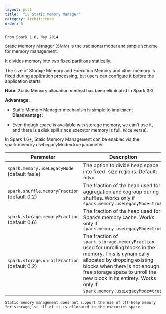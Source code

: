 ```yaml
---
layout: post
title:  "5. Static Memory Manager"
category: Architecture
order: 5
---
```


```
From Spark 1.0, May 2014
```
Static Memory Manager (SMM) is the traditional model and simple scheme for memory management.

It divides memory into two fixed partitions statically.

The size of Storage Memory and Execution Memory and other memory is fixed during application processing, but users can configure it before the application starts.

 

**Note:** Static Memory allocation method has been eliminated in Spark 3.0

**Advantage:**

- Static Memory Manager mechanism is simple to implement
**Disadvantage:** 

- Even though space is available with storage memory, we can’t use it, and there is a disk spill since executor memory is full. (vice versa).

In Spark 1.6+, Static Memory Management can be enabled via the spark.memory.useLegacyMode=true parameter.

| Parameter                     | Description                                                                                                           |
| ----------------------------- | --------------------------------------------------------------------------------------------------------------------- |
| `spark.memory.useLegacyMode` (default fasle) | The option to divide heap space into fixed-size regions. Default: false                                                 |
| `spark.shuffle.memoryFraction` (default 0.2)| The fraction of the heap used for aggregation and cogroup during shuffles. Works only if `spark.memory.useLegacyMode=true` |
| `spark.storage.memoryFraction` (default 0.6)| The fraction of the heap used for Spark’s memory cache. Works only if `spark.memory.useLegacyMode=true`                |
| `spark.storage.unrollFraction` (default 0.2) | The fraction of `spark.storage.memoryFraction` used for unrolling blocks in the memory. This is dynamically allocated by dropping existing blocks when there is not enough free storage space to unroll the new block in its entirety. Works only if `spark.memory.useLegacyMode=true`. |

```
Static memory management does not support the use of off-heap memory for storage, so all of it is allocated to the execution space.
```
